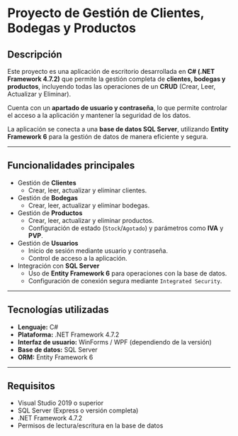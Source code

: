 # Proyecto de Gestión de Clientes, Bodegas y Productos

## Descripción
Este proyecto es una aplicación de escritorio desarrollada en **C# (.NET Framework 4.7.2)** que permite la gestión completa de **clientes, bodegas y productos**, incluyendo todas las operaciones de un **CRUD** (Crear, Leer, Actualizar y Eliminar).  

Cuenta con un **apartado de usuario y contraseña**, lo que permite controlar el acceso a la aplicación y mantener la seguridad de los datos.  

La aplicación se conecta a una **base de datos SQL Server**, utilizando **Entity Framework 6** para la gestión de datos de manera eficiente y segura.

---

## Funcionalidades principales

- Gestión de **Clientes**
  - Crear, leer, actualizar y eliminar clientes.
- Gestión de **Bodegas**
  - Crear, leer, actualizar y eliminar bodegas.
- Gestión de **Productos**
  - Crear, leer, actualizar y eliminar productos.
  - Configuración de estado (`Stock`/`Agotado`) y parámetros como **IVA** y **PVP**.
- Gestión de **Usuarios**
  - Inicio de sesión mediante usuario y contraseña.
  - Control de acceso a la aplicación.
- Integración con **SQL Server**
  - Uso de **Entity Framework 6** para operaciones con la base de datos.
  - Configuración de conexión segura mediante `Integrated Security`.

---

## Tecnologías utilizadas

- **Lenguaje:** C#  
- **Plataforma:** .NET Framework 4.7.2  
- **Interfaz de usuario:** WinForms / WPF (dependiendo de la versión)  
- **Base de datos:** SQL Server  
- **ORM:** Entity Framework 6  

---

## Requisitos

- Visual Studio 2019 o superior  
- SQL Server (Express o versión completa)  
- .NET Framework 4.7.2  
- Permisos de lectura/escritura en la base de datos  
